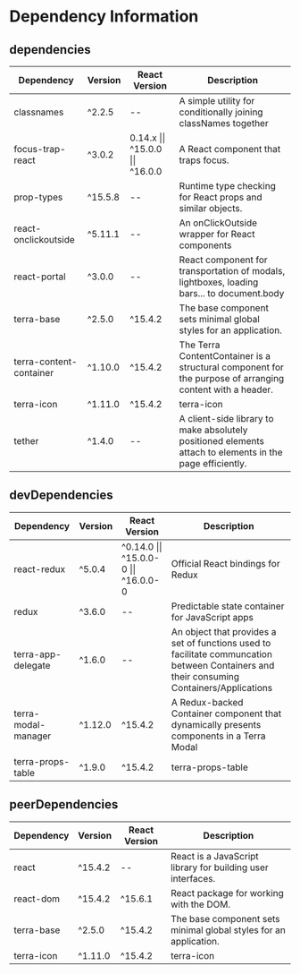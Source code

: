 # Dependency Information

## dependencies
| Dependency | Version | React Version | Description |
|-|-|-|-|
| classnames | ^2.2.5 | -- | A simple utility for conditionally joining classNames together |
| focus-trap-react | ^3.0.2 | 0.14.x \|\| ^15.0.0 \|\| ^16.0.0 | A React component that traps focus. |
| prop-types | ^15.5.8 | -- | Runtime type checking for React props and similar objects. |
| react-onclickoutside | ^5.11.1 | -- | An onClickOutside wrapper for React components |
| react-portal | ^3.0.0 | -- | React component for transportation of modals, lightboxes, loading bars... to document.body |
| terra-base | ^2.5.0 | ^15.4.2 | The base component sets minimal global styles for an application. |
| terra-content-container | ^1.10.0 | ^15.4.2 | The Terra ContentContainer is a structural component for the purpose of arranging content with a header. |
| terra-icon | ^1.11.0 | ^15.4.2 | terra-icon |
| tether | ^1.4.0 | -- | A client-side library to make absolutely positioned elements attach to elements in the page efficiently. |

## devDependencies
| Dependency | Version | React Version | Description |
|-|-|-|-|
| react-redux | ^5.0.4 | ^0.14.0 \|\| ^15.0.0-0 \|\| ^16.0.0-0 | Official React bindings for Redux |
| redux | ^3.6.0 | -- | Predictable state container for JavaScript apps |
| terra-app-delegate | ^1.6.0 | -- | An object that provides a set of functions used to facilitate communcation between Containers and their consuming Containers/Applications |
| terra-modal-manager | ^1.12.0 | ^15.4.2 | A Redux-backed Container component that dynamically presents components in a Terra Modal |
| terra-props-table | ^1.9.0 | ^15.4.2 | terra-props-table |

## peerDependencies
| Dependency | Version | React Version | Description |
|-|-|-|-|
| react | ^15.4.2 | -- | React is a JavaScript library for building user interfaces. |
| react-dom | ^15.4.2 | ^15.6.1 | React package for working with the DOM. |
| terra-base | ^2.5.0 | ^15.4.2 | The base component sets minimal global styles for an application. |
| terra-icon | ^1.11.0 | ^15.4.2 | terra-icon |
